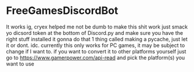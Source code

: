 # FreeGamesDiscordBot
It works ig, cryex helped me not be dumb
to make this shit work just smack yo dicsord token at the bottom of Discord.py and make sure you have the right stuff installed
it gonna do that 1 thing called making a pycache, just let it or dont. idc. currently this only works for PC games, it may be subject to change if I want to. if you want to convert it to other platforms yourself just go to https://www.gamerpower.com/api-read and pick the platform(s) you want to use
